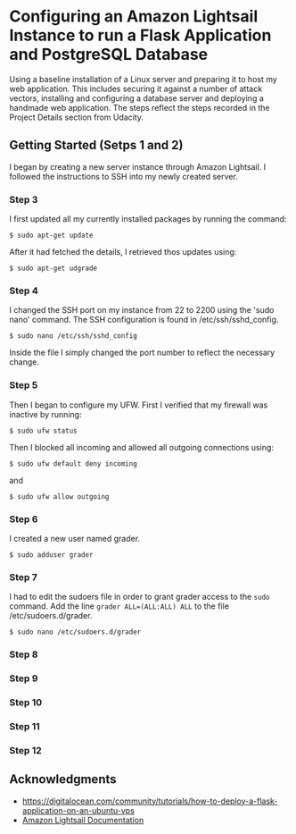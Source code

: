 # Configuring an Amazon Lightsail Instance to run a Flask Application and PostgreSQL Database

Using a baseline installation of a Linux server and preparing it to host my web application. This includes securing it against a number of attack vectors, installing and configuring a database server and deploying a handmade web application. The steps reflect the steps recorded in the Project Details section from Udacity.

## Getting Started (Setps 1 and 2)

I began by creating a new server instance through Amazon Lightsail.  I followed the instructions to SSH into my newly created server.

### Step 3

I first updated all my currently installed packages by running the command:

```
$ sudo apt-get update
```

After it had fetched the details, I retrieved thos updates using:

```linux
$ sudo apt-get udgrade
```

### Step 4

I changed the SSH port on my instance from 22 to 2200 using the 'sudo nano' command. The SSH configuration is found in /etc/ssh/sshd_config.
```linux 
$ sudo nano /etc/ssh/sshd_config
```
Inside the file I simply changed the port number to reflect the necessary change.


### Step 5

Then I began to configure my UFW. First I verified that my firewall was inactive by running:

```linux
$ sudo ufw status
```
Then I blocked all incoming and allowed all outgoing connections using:

```linux
$ sudo ufw default deny incoming
```

and

```linux
$ sudo ufw allow outgoing
```

### Step 6

I created a new user named grader.

```linux
$ sudo adduser grader
```

### Step 7

I had to edit the sudoers file in order to grant grader access to the ```sudo``` command. Add the line ```grader ALL=(ALL:ALL) ALL``` to the file /etc/sudoers.d/grader.

```linux
$ sudo nano /etc/sudoers.d/grader
```

### Step 8



### Step 9

### Step 10

### Step 11

### Step 12

## Acknowledgments

* https://digitalocean.com/community/tutorials/how-to-deploy-a-flask-application-on-an-ubuntu-vps
* [Amazon Lightsail Documentation](https://aws.amazon.com/documentation/lightsail/)